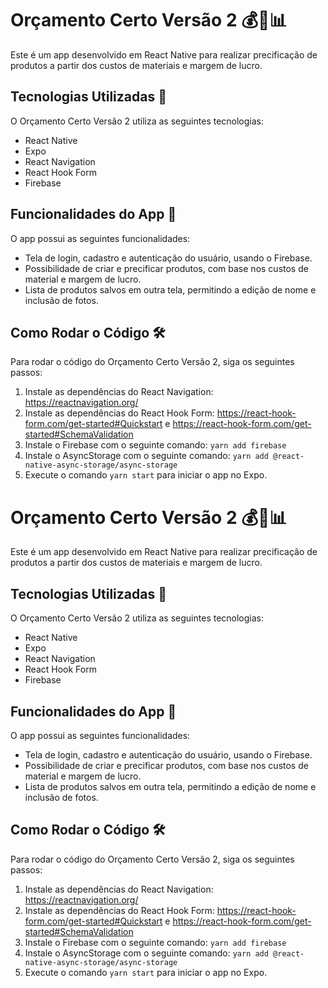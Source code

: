 # Orçamento Certo Versão 2 💰💸📊

Este é um app desenvolvido em React Native para realizar precificação de produtos a partir dos custos de materiais e margem de lucro. 

## Tecnologias Utilizadas 🚀

O Orçamento Certo Versão 2 utiliza as seguintes tecnologias:

- React Native
- Expo
- React Navigation
- React Hook Form
- Firebase

## Funcionalidades do App 📱

O app possui as seguintes funcionalidades:

- Tela de login, cadastro e autenticação do usuário, usando o Firebase.
- Possibilidade de criar e precificar produtos, com base nos custos de material e margem de lucro.
- Lista de produtos salvos em outra tela, permitindo a edição de nome e inclusão de fotos.

## Como Rodar o Código 🛠️

Para rodar o código do Orçamento Certo Versão 2, siga os seguintes passos:

1. Instale as dependências do React Navigation: https://reactnavigation.org/
2. Instale as dependências do React Hook Form: https://react-hook-form.com/get-started#Quickstart e https://react-hook-form.com/get-started#SchemaValidation
3. Instale o Firebase com o seguinte comando: `yarn add firebase`
4. Instale o AsyncStorage com o seguinte comando: `yarn add @react-native-async-storage/async-storage`
5. Execute o comando `yarn start` para iniciar o app no Expo.
# Orçamento Certo Versão 2 💰💸📊

Este é um app desenvolvido em React Native para realizar precificação de produtos a partir dos custos de materiais e margem de lucro. 

## Tecnologias Utilizadas 🚀

O Orçamento Certo Versão 2 utiliza as seguintes tecnologias:

- React Native
- Expo
- React Navigation
- React Hook Form
- Firebase

## Funcionalidades do App 📱

O app possui as seguintes funcionalidades:

- Tela de login, cadastro e autenticação do usuário, usando o Firebase.
- Possibilidade de criar e precificar produtos, com base nos custos de material e margem de lucro.
- Lista de produtos salvos em outra tela, permitindo a edição de nome e inclusão de fotos.

## Como Rodar o Código 🛠️

Para rodar o código do Orçamento Certo Versão 2, siga os seguintes passos:

1. Instale as dependências do React Navigation: https://reactnavigation.org/
2. Instale as dependências do React Hook Form: https://react-hook-form.com/get-started#Quickstart e https://react-hook-form.com/get-started#SchemaValidation
3. Instale o Firebase com o seguinte comando: `yarn add firebase`
4. Instale o AsyncStorage com o seguinte comando: `yarn add @react-native-async-storage/async-storage`
5. Execute o comando `yarn start` para iniciar o app no Expo.
